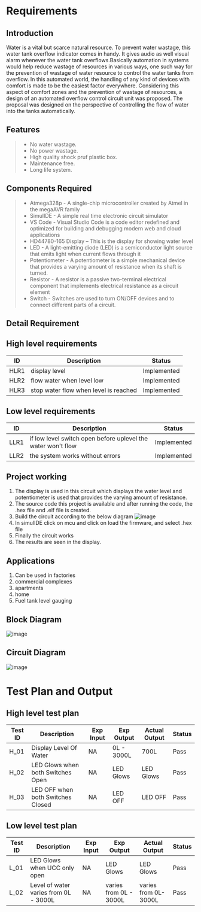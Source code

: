 # Requirements
## Introduction

Water is a vital but scarce natural resource. To prevent water wastage, this water tank overflow indicator comes in handy. It gives audio as well visual alarm whenever the water tank overflows.Basically automation in systems would help reduce wastage of resources in various ways, one such way for the prevention of wastage of water resource to control the water tanks from overflow. In this automated world, the handling of any kind of devices with comfort is made to be the easiest factor everywhere. Considering this aspect of comfort zones and the prevention of wastage of resources, a design of an automated overflow control circuit unit was proposed. The proposal was designed on the perspective of controlling the flow of water into the tanks automatically.

## Features

> * No water wastage.
> * No power wastage.
> * High quality shock pruf plastic box.
> * Maintenance free.
> * Long life system.

## Components Required

> * Atmega328p - A single-chip microcontroller created by Atmel in the megaAVR family
> * SimulIDE - A simple real time electronic circuit simulator
> * VS Code - Visual Studio Code is a code editor redefined and optimized for building and debugging modern web and cloud applications
> * HD44780-165 Display – This is the display for showing water level
> * LED - A light-emitting diode (LED) is a semiconductor light source that emits light when current flows through it
> * Potentiometer - A potentiometer is a simple mechanical device that provides a varying amount of resistance when its shaft is turned.
> * Resistor - A resistor is a passive two-terminal electrical component that implements electrical resistance as a circuit element
> * Switch - Switches are used to turn ON/OFF devices and to connect different parts of a circuit.

## Detail Requirement

## High level requirements

ID | Description | Status
----|----------- |-------
HLR1 | display level | Implemented
HLR2 | flow water when level low | Implemented
HLR3 | stop water flow when level is reached | Implemented

## Low level requirements

ID | Description | Status
--- | ---------- | ------
LLR1 | if low level switch open before uplevel the water won't flow | Implemented
LLR2 | the system works without errors | Implemented

## Project working

1. The display is used in this circuit which displays the water level and potentiometer is used that provides the varying amount of resistance.
2. The source code this project is available and after running the code, the .hex file and .elf file is created.
3. Build the circuit according to the below diagram
![image](https://user-images.githubusercontent.com/104186419/164953982-b7b48408-5769-42d3-b8dd-bc2a727e6357.png)
4. In simulIDE click on mcu and click on load the firmware, and select .hex file
5. Finally the circuit works
6. The results are seen in the display.

## Applications

1. Can be used in factories
2. commercial complexes
3. apartments
4. home
5. Fuel tank level gauging

## Block Diagram

![image](https://user-images.githubusercontent.com/104186419/164954135-d4ed829a-ff37-46cd-a09f-a6e1f86158ca.png)

## Circuit Diagram

![image](https://user-images.githubusercontent.com/104186419/164954248-b8d33b4c-1bb3-4bbd-9127-a1b620118572.png)

# Test Plan and Output

## High level test plan

Test ID | Description | Exp Input | Exp Output | Actual Output | Status
------- | ----------- | --------- | ---------- | ------------- | ------
H_01 | Display Level Of Water | NA | 0L - 3000L | 700L | Pass
H_02 | LED Glows when both Switches Open | NA | LED Glows | LED Glows | Pass
H_03 | LED OFF when both Switches Closed | NA | LED OFF | LED OFF | Pass

## Low level test plan

Test ID | Description | Exp Input | Exp Output | Actual Output | Status
------- | ----------- | --------- | ---------- | ------------- | ------
L_01 | LED Glows when UCC only open | NA | LED Glows | LED Glows | Pass
L_02 | Level of water varies from 0L - 3000L | NA | varies from 0L - 3000L | varies from 0L-3000L | Pass

































